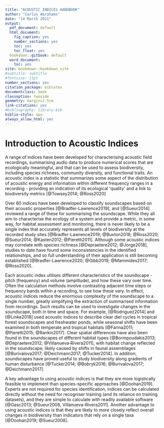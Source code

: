 ```yaml
---
title: "ACOUSTIC INDICES HANDBOOK"
author: "Carlos Abrahams"
date: "14 March 2021"
output:
  pdf_document: default
  html_document:
    fig_caption: yes
    number_sections: yes
    toc: yes
    toc_float: yes
  bookdown::gitbook: default
  word_document:
    toc: yes
site: bookdown::bookdown_site
#subtitle: subtitle
#fontsize: 11pt
number_sections: yes
citation_package: biblatex
documentclass: book
classoption: twoside
geometry: margin=2.5cm
link-citations: yes
#bibliography: library.bib
biblio-style: apa
always_allow_html: yes
---
```





# Introduction to Acoustic Indices

A range of indices have been developed for characterising acoustic field recordings, summarising audio data to produce numerical scores that are ecologically meaningful, and that can be used to assess biodiversity, including species richness, community diversity, and functional traits. An acoustic index is a statistic that summarizes some aspect of the distribution of acoustic energy and information within different frequency ranges in a recording - providing an indication of its ecological 'quality' and a link to biodiversity metrics [@Towsey2014; @Ross2020]

Over 60 indices have been developed to classify soundscapes based on their acoustic properties [@Bradfer-Lawrence2019], and [@Sueur2014] reviewed a range of these for summarising the soundscape. While they all aim to characterise the ecology of a system and provide a metric, in some way, for habitat assessment and monitoring, there is never likely to be a single index that accurately represents all levels of biodiversity at the recorded study sites [@Bradfer-Lawrence2019; @Buxton2018; @Ross2020; @Sueur2014; @Kasten2012; @Pieretti2011]. Although some acoustic indices may correlate with species richness [@Depraetere2012; @Jorge2018], studies to date have found some inconsistencies in the identified relationships, and so full understanding of their application is still becoming established [@Bradfer-Lawrence2020; @Gibb2019; @Mammides2017; @Ross2020].

Each acoustic index utilises different characteristics of the soundscape - pitch (frequency) and volume (amplitude), and how these vary over time. Often the calculation methods involve contrasting adjacent time steps or frequency bands within a recording, to see how these vary. In effect, acoustic indices reduce the enormous complexity of the soundscape to a single number, greatly simplifying the extraction of summarised information from recordings. Such results can be used to investigate changes in the soundscape, both in time and space. For example, [@Rodriguez2014] and [@Linke2018] used acoustic indices to describe clear diel cycles in tropical forest soundscapes and freshwater ponds, while seasonal shifts have been examined in both temperate and tropical habitats [@Farina2011; @Pieretti2015; @Rankin2017]. Clear spatial differences have also been found in the soundscapes of different habitat types [@Bormpoudakis2013; @Depraetere2012; @Villanueva‐Rivera2011], with habitat change reflected in the soundscape, likely caused by shifts in faunal assemblages [@Burivalova2017; @Deichmann2017; @Tucker2014]. In addition, soundscapes have proved useful to study biodiversity along gradients of human disturbance [@Tucker2014; @Bobryk2016; @Burivalova2017; @Deichmann2017].

A key advantage to using acoustic indices is that they are more logistically feasible to implement than species-specific approaches [@Doohan2019]. Experts are not required for species identification, indices can be calculated directly without the need for recogniser training (and its reliance on training datasets), and they are simple to calculate with readily available software [@Gasc2013; @Sueur2008, Villanueva-Rivera2011]. Another advantage to using acoustic indices is that they are likely to more closely reflect overall changes in biodiversity than indicators that rely on a single taxa [@Doohan2019; @Sueur2008].







